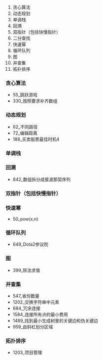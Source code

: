 1. 贪心算法
2. 动态规划
3. 单调栈
4. 回溯  
5. 双指针（包括快慢指针）
6. 二分查找
7. 快速幂
8. 循环队列
9. 图
10. 并查集
11. 拓扑排序 

### 贪心算法
+ 55_跳跃游戏
+ 330_按照要求补齐数组
### 动态规划
+ 62_不同路径
+ 72_编辑距离
+ 188_买卖股票最佳时机4
### 单调栈

### 回溯
+ 842_数组拆分成斐波那契序列
### 双指针（包括快慢指针）

### 快速幂
+ 50_pow(x,n)
### 循环队列
+ 649_Dota2参议院

### 图
+ 399_除法求值

### 并查集
+ 547_省份数量
+ 1202_交换字符串中元素
+ 684_冗余连接
+ 1584_连接所有点的最小费用
+ 1489_找到最小生成树里的关键边和伪关键边
+ 959_由斜杠划分区域

### 拓扑排序
+ 1203_项目管理
